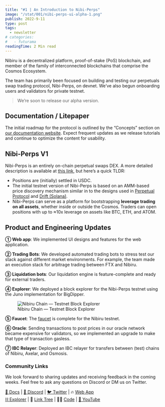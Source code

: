 ```yaml
---
title: "#1 | An Introduction to Nibi-Perps"
image: "/stat/001/nibi-perps-ui-alpha-1.png"
publish: 2022-9-11
type: post
tags:
  - newsletter
# categories:
#   - futurama
readingTime: 2 Min read
---
```


Nibiru is a decentralized platform, proof-of-stake (PoS) blockchain, and member of the family of interconnected blockchains that comprise the Cosmos Ecosystem.

The team has primarily been focused on building and testing our perpetuals swap trading protocol, Nibi-Perps, on devnet. We’ve also begun onboarding users and validators for private testnet.

<!-- more -->

> We’re soon to release our alpha version.

## Documentation / Litepaper

The initial roadmap for the protocol is outlined by the “Concepts” section on [our documentation website](https://docs.nibiru.fi). Expect frequent updates as we release tutorials and continue to optimize the content for usability.

## Nibi-Perps V1

Nibi-Perps is an entirely on-chain perpetual swaps DEX. A more detailed description is available at [this link](https://docs.nibiru.fi/ecosystem/nibi-perps.html), but here’s a quick TLDR:

- Positions are (initially) settled in USDC.
- The initial testnet version of Nibi-Perps is based on an AMM-based price discovery mechanism similar in to the designs used in [Perpetual Protocol](https://perp.com/) and [Drift (Solana)](https://www.drift.trade/).
- Nibi-Perps can serve as a platform for bootstrapping **leverage trading on all assets**, whether inside or outside the Cosmos. Traders can open positions with up to ≈10x leverage on assets like BTC, ETH, and ATOM.

## Product and Engineering Updates

**① Web app**: We implemented UI designs and features for the web application.

**② Trading Bots**: We developed automated trading bots to stress test our stack against different market environments. For example, the team made an execution stack for arbitrage trading between FTX and Nibiru.

**③ Liquidation bots**: Our liquidation engine is feature-complete and ready for external traders.

**④ Explorer**: We deployed a block explorer for the Nibi-Perps testnet using the Juno implementation for BigDipper.

<figure>
<img src="../nc/001/explorer.png" alt="Nibiru Chain — Testnet Block Explorer">
<figcaption>Nibiru Chain — Testnet Block Explorer</figcaption>
</figure>

**⑤ Faucet**: The [faucet](https://github.com/NibiruChain/faucet) is complete for the Nibiru testnet.

**⑥ Oracle**: Sending transactions to post prices in our oracle network became expensive for validators, so we implemented an upgrade to make that type of transaction gasless.

**⑦ IBC Relayer**: Deployed an IBC relayer for transfers between (test) chains of Nibiru, Axelar, and Osmosis.

### Community Links

We look forward to sharing updates and receiving feedback in the coming weeks. Feel free to ask any questions on Discord or DM us on Twitter.

[🔮 Docs](https://docs.nibiru.fi) | [👾 Discord](https://discord.gg/nibirufi) | [🐦 Twitter](https://twitter.com/NibiruChain) | 🔥 [Web App](https://app.nibiru.fi)  
[⛓️ ️Explorer](https://explorer.testnet.nibiru.fi) | 🌴 [Link Tree](https://linktr.ee/nibiruchain) | 👨‍💻 [Code](https://github.com/NibiruChain) | [🎥 YouTube](https://www.youtube.com/@nibiruchain)
